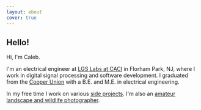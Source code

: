 ```yaml
---
layout: about
cover: true
---
```


Hello!
------

Hi, I'm Caleb.


I'm an electrical engineer at [LGS Labs at CACI](https://www.caci.com/) in Florham Park, NJ, where I work in digital signal processing and software development.
I graduated from the [Cooper Union](https://cooper.edu/) with a B.E. and M.E. in electrical engineering.

In my free time I work on various [side projects](projects/).
I'm also an [amateur landscape and wildlife photographer](https://portfolio.calebzulawski.com).
